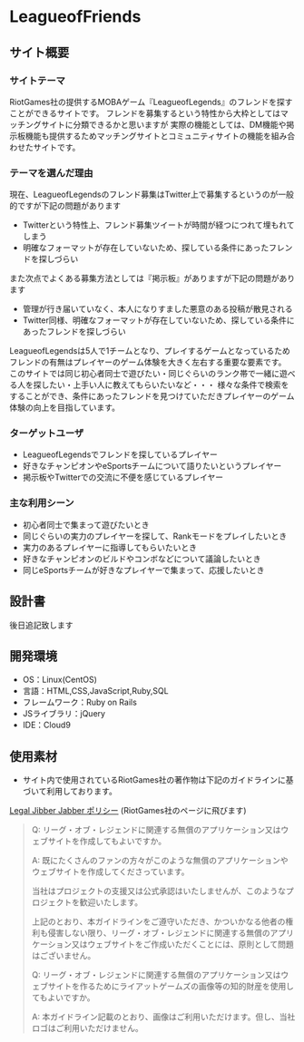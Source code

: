 # LeagueofFriends

## サイト概要
### サイトテーマ
RiotGames社の提供するMOBAゲーム『LeagueofLegends』のフレンドを探すことができるサイトです。
フレンドを募集するという特性から大枠としてはマッチングサイトに分類できるかと思いますが
実際の機能としては、DM機能や掲示板機能も提供するためマッチングサイトとコミュニティサイトの機能を組み合わせたサイトです。

### テーマを選んだ理由
現在、LeagueofLegendsのフレンド募集はTwitter上で募集するというのが一般的ですが下記の問題があります
 * Twitterという特性上、フレンド募集ツイートが時間が経つにつれて埋もれてしまう
 * 明確なフォーマットが存在していないため、探している条件にあったフレンドを探しづらい

また次点でよくある募集方法としては『掲示板』がありますが下記の問題があります
 * 管理が行き届いていなく、本人になりすました悪意のある投稿が散見される
 * Twitter同様、明確なフォーマットが存在していないため、探している条件にあったフレンドを探しづらい

LeagueofLegendsは5人で1チームとなり、プレイするゲームとなっているためフレンドの有無はプレイヤーのゲーム体験を大きく左右する重要な要素です。
このサイトでは同じ初心者同士で遊びたい・同じぐらいのランク帯で一緒に遊べる人を探したい・上手い人に教えてもらいたいなど・・・
様々な条件で検索をすることができ、条件にあったフレンドを見つけていただきプレイヤーのゲーム体験の向上を目指しています。

### ターゲットユーザ
 * LeagueofLegendsでフレンドを探しているプレイヤー
 * 好きなチャンピオンやeSportsチームについて語りたいというプレイヤー
 * 掲示板やTwitterでの交流に不便を感じているプレイヤー

### 主な利用シーン
 * 初心者同士で集まって遊びたいとき
 * 同じぐらいの実力のプレイヤーを探して、Rankモードをプレイしたいとき
 * 実力のあるプレイヤーに指導してもらいたいとき
 * 好きなチャンピオンのビルドやコンボなどについて議論したいとき
 * 同じeSportsチームが好きなプレイヤーで集まって、応援したいとき

## 設計書
後日追記致します

## 開発環境
- OS：Linux(CentOS)
- 言語：HTML,CSS,JavaScript,Ruby,SQL
- フレームワーク：Ruby on Rails
- JSライブラリ：jQuery
- IDE：Cloud9

## 使用素材
- サイト内で使用されているRiotGames社の著作物は下記のガイドラインに基づいて利用しております。

[Legal Jibber Jabber ポリシー](https://www.riotgames.com/ja/legal) (RiotGames社のページに飛びます)

>Q: リーグ・オブ・レジェンドに関連する無償のアプリケーション又はウェブサイトを作成してもよいですか。
>
>A: 既にたくさんのファンの方々がこのような無償のアプリケーションやウェブサイトを作成してくださっています。
>
>当社はプロジェクトの支援又は公式承認はいたしませんが、このようなプロジェクトを歓迎いたします。
>
>上記のとおり、本ガイドラインをご遵守いただき、かついかなる他者の権利も侵害しない限り、リーグ・オブ・レジェンドに関連する無償のアプリケーション又はウェブサイトをご作成いただくことには、原則として問題はございません。
>
>Q: リーグ・オブ・レジェンドに関連する無償のアプリケーション又はウェブサイトを作るためにライアットゲームズの画像等の知的財産を使用してもよいですか。
>
>A: 本ガイドライン記載のとおり、画像はご利用いただけます。但し、当社ロゴはご利用いただけません。
